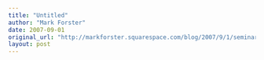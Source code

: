 ```yaml
---
title: "Untitled"
author: "Mark Forster"
date: 2007-09-01
original_url: "http://markforster.squarespace.com/blog/2007/9/1/seminar-booking-now-open.html"
layout: post
---
```

